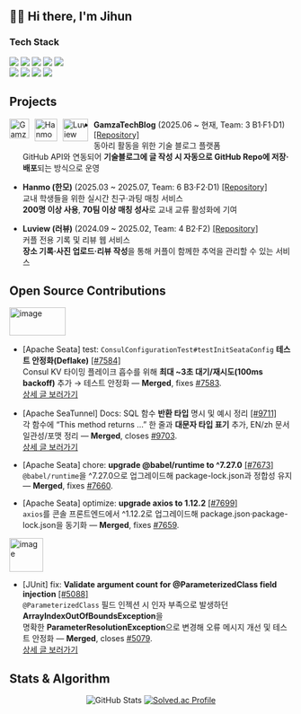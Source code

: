 ## 👋🏻 Hi there, I'm Jihun

### Tech Stack
  
<p>
  <img src="https://img.shields.io/badge/Java-007396.svg?style=for-the-badge&logo=java&logoColor=white" />
  <img src="https://img.shields.io/badge/Spring-6DB33F.svg?style=for-the-badge&logo=spring&logoColor=white" />
  <img src="https://img.shields.io/badge/Spring%20Boot-6DB33F.svg?style=for-the-badge&logo=springboot&logoColor=white" />
  <img src="https://img.shields.io/badge/MySQL-4479A1.svg?style=for-the-badge&logo=mysql&logoColor=white" />
  <img src="https://img.shields.io/badge/IntelliJ%20IDEA-000000.svg?style=for-the-badge&logo=intellij-idea&logoColor=white" />
  <br>
  <img src="https://img.shields.io/badge/Docker-2496ED.svg?style=for-the-badge&logo=docker&logoColor=white" />
  <img src="https://img.shields.io/badge/Jenkins-D24939.svg?style=for-the-badge&logo=jenkins&logoColor=white" />
  <img src="https://img.shields.io/badge/nginx-009639.svg?style=for-the-badge&logo=nginx&logoColor=white" />
  <img src="https://img.shields.io/badge/Redis-DC382D.svg?style=for-the-badge&logo=redis&logoColor=white" />

## Projects
 <img width="35" height="35" alt="GamzaTechBlog" 
       src="https://github.com/user-attachments/assets/43f1e03e-f673-4635-9e19-f79d4225b541" 
       style="float: left; margin-right: 10px;"/><img width="40" height="40" alt="Hanmo" 
       src="https://github.com/user-attachments/assets/82cd1f4d-96b2-49f4-b7d7-a0f2d4568cda" 
       style="float: left; margin-right: 10px;"/>
        <img width="45" height="40" alt="Luview" 
       src="https://github.com/user-attachments/assets/676eba2a-2889-4edf-888a-2e65106be199" 
       style="float: left; margin-right: 10px;"/>
- **GamzaTechBlog** (2025.06 ~ 현재, Team: 3 B1·F1·D1)  [[Repository]](https://github.com/potato-club/GamzaTechBlog-back)<br>
  동아리 활동을 위한 기술 블로그 플랫폼  
  GitHub API와 연동되어 **기술블로그에 글 작성 시 자동으로 GitHub Repo에 저장·배포**되는 방식으로 운영  

- **Hanmo (한모)** (2025.03 ~ 2025.07, Team: 6 B3·F2·D1) [[Repository]](https://github.com/DevOpsSociety/Hanmo)<br>
  교내 학생들을 위한 실시간 친구·과팅 매칭 서비스  
  **200명 이상 사용**, **70팀 이상 매칭 성사**로 교내 교류 활성화에 기여  

- **Luview (러뷰)** (2024.09 ~ 2025.02, Team: 4 B2·F2)  [[Repository]](https://github.com/potato-club/Luview-back)<br>
  커플 전용 기록 및 리뷰 웹 서비스  
  **장소 기록·사진 업로드·리뷰 작성**을 통해 커플이 함께한 추억을 관리할 수 있는 서비스  


## Open Source Contributions

<img width="100" height="50" alt="image" src="https://github.com/user-attachments/assets/b8154a86-2654-4c80-9a5c-4a83f5355edd" />

- [Apache Seata] test: `ConsulConfigurationTest#testInitSeataConfig` **테스트 안정화(Deflake)** [[#7584]](https://github.com/apache/incubator-seata/pull/7584)  
  Consul KV 타이밍 플레이크 흡수를 위해 **최대 ~3초 대기/재시도(100ms backoff)** 추가 → 테스트 안정화 — **Merged**, fixes [#7583](https://github.com/apache/incubator-seata/issues/7583).<br>
  [상세 글 보러가기](https://velog.io/@jihun4452/apache-incubator-seata%EC%98%A4%ED%94%88%EC%86%8C%EC%8A%A4-%EC%B2%AB-%EA%B8%B0%EC%97%AC)

- [Apache SeaTunnel] Docs: SQL 함수 **반환 타입** 명시 및 예시 정리 [[#9711]](https://github.com/apache/seatunnel/pull/9711)  
  각 함수에 “This method returns …” 한 줄과 **대문자 타입 표기** 추가, EN/zh 문서 일관성/포맷 정리 — **Merged**, closes [#9703](https://github.com/apache/seatunnel/issues/9703).<br>
  [상세 글 보러가기](https://velog.io/@jihun4452/apache-seatunnel-%EC%98%A4%ED%94%88%EC%86%8C%EC%8A%A4-%EB%91%90%EB%B2%88%EC%A7%B8-%EA%B8%B0%EC%97%AC)

- [Apache Seata] chore: **upgrade @babel/runtime to ^7.27.0** [[#7673]](https://github.com/apache/incubator-seata/pull/7673)  
  `@babel/runtime`을 ^7.27.0으로 업그레이드해 package-lock.json과 정합성 유지 — **Merged**, fixes [#7660](https://github.com/apache/incubator-seata/issues/7660).  

- [Apache Seata] optimize: **upgrade axios to 1.12.2** [[#7699]](https://github.com/apache/incubator-seata/pull/7699)  
  `axios`를 콘솔 프론트엔드에서 ^1.12.2로 업그레이드해 package.json·package-lock.json을 동기화 — **Merged**, fixes [#7659](https://github.com/apache/incubator-seata/issues/7659).

<img width="60" height="60" alt="image" src="https://github.com/user-attachments/assets/5c7518a0-6c64-4dc5-b692-34b934ad0f36" />

- [JUnit] fix: **Validate argument count for @ParameterizedClass field injection** [[#5088]](https://github.com/junit-team/junit-framework/pull/5088)  
  `@ParameterizedClass` 필드 인젝션 시 인자 부족으로 발생하던 **ArrayIndexOutOfBoundsException**을  
  명확한 **ParameterResolutionException**으로 변경해 오류 메시지 개선 및 테스트 안정화 — **Merged**, closes [#5079](https://github.com/junit-team/junit-framework/issues/5079).<br>
  [상세 글 보러가기](https://velog.io/@jihun4452/JUnit%EC%97%90-%EA%B8%B0%EC%97%AC%EB%A5%BC-%ED%96%88%EC%8A%B5%EB%8B%88%EB%8B%A4)

## Stats & Algorithm

<div align="center">
  <img
    src="https://github-readme-stats.vercel.app/api?username=jihun4452&show_icons=true&bg_color=ffffff&text_color=000000&icon_color=f1c40f&title_color=e74c3c&border_color=e74c3c"
    alt="GitHub Stats" />
  <a href="https://solved.ac/jihun6548/">
    <img
      src="https://mazassumnida.wtf/api/v2/generate_badge?boj=jihun6548"
      alt="Solved.ac Profile" />
  </a>
</div>

